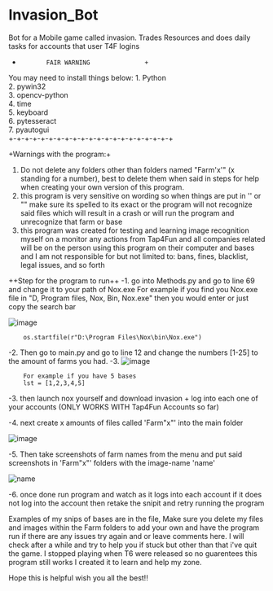 # Invasion_Bot
Bot for a Mobile game called invasion. Trades Resources and does daily tasks for accounts that user T4F logins


+            FAIR WARNING               +
 You may need to install things below: 
            1. Python                   
            2. pywin32                  
            3. opencv-python            
            4. time                     
            5. keyboard                 
            6. pytesseract                 
            7. pyautogui                         
+-+-+-+-+-+-+-+-+-+-+-+-+-+-+-+-+-+-+-+-+



+Warnings with the program:+

 1. Do not delete any folders other than folders named "Farm'x'" (x standing for a number), best to delete them when said in steps for help when creating
 your own version of this program.
 2. this program is very sensitive on wording so when things are put in '' or "" make sure its spelled to its exact or the program will not recognize said files
 which will result in a crash or will run the program and unrecognize that farm or base
 3. this program was created for testing and learning image recognition myself on a monitor any actions from Tap4Fun and all companies related will be on the person using
 this program on their computer and bases and I am not responsible for but not limited to: bans, fines, blacklist, legal issues, and so forth

++Step for the program to run++
 -1. go into Methods.py and go to line 69 and change it to your path of Nox.exe
        For example if you find you Nox.exe file in "D, Program files, Nox, Bin, Nox.exe" then you would enter or just copy the search bar
        
   ![image](https://user-images.githubusercontent.com/95549738/213339996-74931df0-8a0c-4693-927d-5ff29991f514.png)
        
        os.startfile(r"D:\Program Files\Nox\bin\Nox.exe")

 -2. Then go to main.py and go to line 12 and change the numbers [1-25] to the amount of farms you had.
 -3. 
        ![image](https://user-images.githubusercontent.com/95549738/213341308-86a54f58-9eb6-43ad-bf3d-73ff5580dc38.png)
        
        For example if you have 5 bases
        lst = [1,2,3,4,5]
        
 -3. then launch nox yourself and download invasion + log into each one of your accounts (ONLY WORKS WITH Tap4Fun Accounts so far)
 
 -4. next create x amounts of files called 'Farm"x"' into the main folder
 
 ![image](https://user-images.githubusercontent.com/95549738/213341746-7ebe603e-04cb-4ce7-ba35-906f7808e6af.png)
 
 -5. Then take screenshots of farm names from the menu and put said screenshots in 'Farm"x"' folders with the image-name 'name'
 
   ![name](https://user-images.githubusercontent.com/95549738/213341782-5ff4fe1c-dd85-4142-a031-5c4321630925.png)
 
 -6. once done run program and watch as it logs into each account if it does not log into the account then retake the snipit and retry running the program
 
 Examples of my snips of bases are in the file, Make sure you delete my files and images within the Farm folders to add your own and have the program run
 if there are any issues try again and or leave comments here. I will check after a while and try to help you if stuck but other than that i've quit the game.
 I stopped playing when T6 were released so no guarentees this program still works I created it to learn and help my zone.

Hope this is helpful wish you all the best!!
